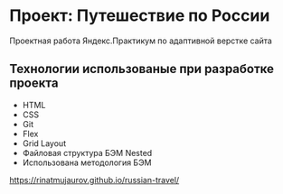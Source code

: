 # Проект: Путешествие по России

Проектная работа Яндекс.Практикум по адаптивной верстке сайта


## Технологии использованые при разработке проекта
- HTML
- CSS
- Git
- Flex
- Grid Layout
- Файловая структура БЭМ Nested
- Использована методология БЭМ

https://rinatmujaurov.github.io/russian-travel/

